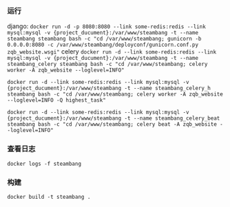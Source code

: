 ### 运行
django:
`docker run -d -p 8080:8080 --link some-redis:redis --link mysql:mysql -v {project_ducument}:/var/www/steambang -t --name steambang steambang bash -c "cd /var/www/steambang; gunicorn -b 0.0.0.0:8080 -c /var/www/steambang/deployconf/gunicorn.conf.py zqb_website.wsgi"`
celery
`docker run -d --link some-redis:redis --link mysql:mysql -v {project_ducument}:/var/www/steambang -t --name steambang_celery steambang bash -c "cd /var/www/steambang; celery worker -A zqb_website --loglevel=INFO"`

`docker run -d --link some-redis:redis --link mysql:mysql -v {project_ducument}:/var/www/steambang -t --name steambang_celery_h steambang bash -c "cd /var/www/steambang; celery worker -A zqb_website --loglevel=INFO -Q highest_task"`

`docker run -d --link some-redis:redis --link mysql:mysql -v {project_ducument}:/var/www/steambang -t --name steambang_celery_beat steambang bash -c "cd /var/www/steambang; celery beat -A zqb_website --loglevel=INFO"`



### 查看日志
`docker logs -f steambang`

### 构建
`docker build -t steambang .`
